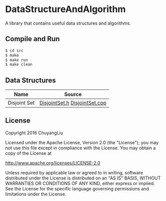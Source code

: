 # DataStructureAndAlgorithm

A library that contains useful data structures and algorithms.

## Compile and Run

```bash
$ cd src
$ make
$ make run
$ make clean
```

## Data Structures

| Name | Source |
| ---- | ------ |
|Disjoint Set|[DisjointSet.h](./src/DisjointSet.h)  [DisjointSet.cpp](./src/DisjointSet.cpp)|

## License

Copyright 2016 ChuyangLiu

Licensed under the Apache License, Version 2.0 (the "License");
you may not use this file except in compliance with the License.
You may obtain a copy of the License at

http://www.apache.org/licenses/LICENSE-2.0

Unless required by applicable law or agreed to in writing, software
distributed under the License is distributed on an "AS IS" BASIS,
WITHOUT WARRANTIES OR CONDITIONS OF ANY KIND, either express or implied.
See the License for the specific language governing permissions and
limitations under the License.
